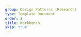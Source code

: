 ```yaml
---
group: Design Patterns (Research)
type: Template Document
order: 2
title: Workbench
skip: true
---
```

